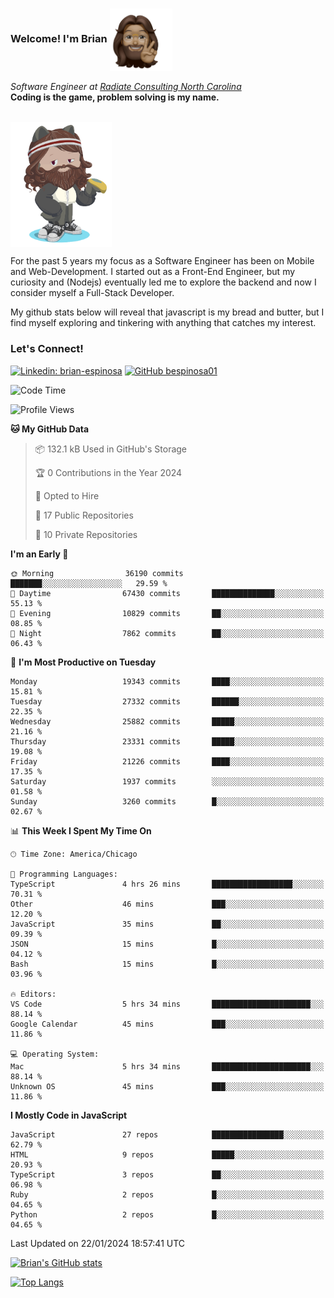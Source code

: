 ###  Welcome! I'm Brian <img align="center" src="https://github.com/bespinosa01/bespinosa01/blob/main/assets/peace-animoji.png" height="100" /></h2>
<p><em>Software Engineer at <a href="https://www.radiateconsulting.coop/north-carolina-tech-coop">Radiate Consulting North Carolina</a>
 <br/>
<!-- </br>Developer Consultant at <a href="https://codethedream.org/">Code The Dream</a> -->
</em> <b>Coding is the game, problem solving is my name.</b></p>

<br/>


 <img align="center" src="https://github.com/bespinosa01/bespinosa01/blob/main/assets/octo-me.png" height="200" /> 
 <p>
 For the past 5 years my focus as a Software Engineer has been on Mobile and Web-Development. I started out as a Front-End Engineer, but my curiosity and (Nodejs) eventually led me to explore the backend and now I consider myself a Full-Stack Developer.
</p>
<p>
 My github stats below will reveal that javascript is my bread and butter, but I find myself exploring and tinkering with anything that catches my interest. 
 </p>
 
 
### Let's Connect!

[![Linkedin: brian-espinosa](https://img.shields.io/badge/-brian--espinosa-blue?style=flat-square&logo=Linkedin&logoColor=white&link=https://www.linkedin.com/in/brian-espinosa/)](https://www.linkedin.com/in/brian-espinosa/)
[![GitHub bespinosa01](https://img.shields.io/github/followers/bespinosa01?label=follow&style=social)](https://github.com/bespinosa01)



<!--START_SECTION:waka-->
![Code Time](http://img.shields.io/badge/Code%20Time-1%2C408%20hrs%2050%20mins-blue)

![Profile Views](http://img.shields.io/badge/Profile%20Views-0-blue)

**🐱 My GitHub Data** 

> 📦 132.1 kB Used in GitHub's Storage 
 > 
> 🏆 0 Contributions in the Year 2024
 > 
> 💼 Opted to Hire
 > 
> 📜 17 Public Repositories 
 > 
> 🔑 10 Private Repositories 
 > 
**I'm an Early 🐤** 

```text
🌞 Morning                36190 commits       ███████░░░░░░░░░░░░░░░░░░   29.59 % 
🌆 Daytime                67430 commits       ██████████████░░░░░░░░░░░   55.13 % 
🌃 Evening                10829 commits       ██░░░░░░░░░░░░░░░░░░░░░░░   08.85 % 
🌙 Night                  7862 commits        ██░░░░░░░░░░░░░░░░░░░░░░░   06.43 % 
```
📅 **I'm Most Productive on Tuesday** 

```text
Monday                   19343 commits       ████░░░░░░░░░░░░░░░░░░░░░   15.81 % 
Tuesday                  27332 commits       ██████░░░░░░░░░░░░░░░░░░░   22.35 % 
Wednesday                25882 commits       █████░░░░░░░░░░░░░░░░░░░░   21.16 % 
Thursday                 23331 commits       █████░░░░░░░░░░░░░░░░░░░░   19.08 % 
Friday                   21226 commits       ████░░░░░░░░░░░░░░░░░░░░░   17.35 % 
Saturday                 1937 commits        ░░░░░░░░░░░░░░░░░░░░░░░░░   01.58 % 
Sunday                   3260 commits        █░░░░░░░░░░░░░░░░░░░░░░░░   02.67 % 
```


📊 **This Week I Spent My Time On** 

```text
🕑︎ Time Zone: America/Chicago

💬 Programming Languages: 
TypeScript               4 hrs 26 mins       ██████████████████░░░░░░░   70.31 % 
Other                    46 mins             ███░░░░░░░░░░░░░░░░░░░░░░   12.20 % 
JavaScript               35 mins             ██░░░░░░░░░░░░░░░░░░░░░░░   09.39 % 
JSON                     15 mins             █░░░░░░░░░░░░░░░░░░░░░░░░   04.12 % 
Bash                     15 mins             █░░░░░░░░░░░░░░░░░░░░░░░░   03.96 % 

🔥 Editors: 
VS Code                  5 hrs 34 mins       ██████████████████████░░░   88.14 % 
Google Calendar          45 mins             ███░░░░░░░░░░░░░░░░░░░░░░   11.86 % 

💻 Operating System: 
Mac                      5 hrs 34 mins       ██████████████████████░░░   88.14 % 
Unknown OS               45 mins             ███░░░░░░░░░░░░░░░░░░░░░░   11.86 % 
```

**I Mostly Code in JavaScript** 

```text
JavaScript               27 repos            ████████████████░░░░░░░░░   62.79 % 
HTML                     9 repos             █████░░░░░░░░░░░░░░░░░░░░   20.93 % 
TypeScript               3 repos             ██░░░░░░░░░░░░░░░░░░░░░░░   06.98 % 
Ruby                     2 repos             █░░░░░░░░░░░░░░░░░░░░░░░░   04.65 % 
Python                   2 repos             █░░░░░░░░░░░░░░░░░░░░░░░░   04.65 % 
```




 Last Updated on 22/01/2024 18:57:41 UTC
<!--END_SECTION:waka-->


<!--  Github STATS -->
[![Brian's GitHub stats](https://github-readme-stats.vercel.app/api?username=bespinosa01&hide=stars,contribs&count_private=true&show_icons=true)](https://github.com/anuraghazra/github-readme-stats)

[![Top Langs](https://github-readme-stats.vercel.app/api/top-langs/?username=bespinosa01&layout=compact)](https://github.com/anuraghazra/github-readme-stats)



<!--
**bespinosa01/bespinosa01** is a ✨ _special_ ✨ repository because its `README.md` (this file) appears on your GitHub profile.

Here are some ideas to get you started:

- 🔭 I’m currently working on ...
- 🌱 I’m currently learning ...
- 👯 I’m looking to collaborate on ...
- 🤔 I’m looking for help with ...
- 💬 Ask me about ...
- 📫 How to reach me: ...
- 😄 Pronouns: ...
- ⚡ Fun fact: ...
-->
